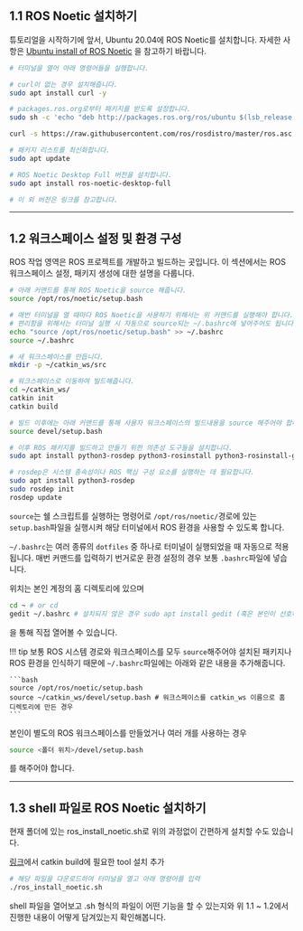 ## 1.1 ROS Noetic 설치하기

튜토리얼을 시작하기에 앞서, Ubuntu 20.04에 ROS Noetic를 설치합니다.
자세한 사항은 [Ubuntu install of ROS Noetic](http://wiki.ros.org/noetic/Installation/Ubuntu) 을 참고하기 바랍니다.

```bash
# 터미널을 열어 아래 명령어들을 실행합니다.

# curl이 없는 경우 설치해줍니다.
sudo apt install curl -y

# packages.ros.org로부터 패키지를 받도록 설정합니다.
sudo sh -c 'echo "deb http://packages.ros.org/ros/ubuntu $(lsb_release -sc) main" > /etc/apt/sources.list.d/ros-latest.list'

curl -s https://raw.githubusercontent.com/ros/rosdistro/master/ros.asc | sudo apt-key add -

# 패키지 리스트를 최신화합니다.
sudo apt update

# ROS Noetic Desktop Full 버전을 설치합니다.
sudo apt install ros-noetic-desktop-full

# 이 외 버전은 링크를 참고합니다.
```

---

## 1.2 워크스페이스 설정 및 환경 구성

ROS 작업 영역은 ROS 프로젝트를 개발하고 빌드하는 곳입니다. 이 섹션에서는 ROS 워크스페이스 설정, 패키지 생성에 대한 설명을 다룹니다.

```bash
# 아래 커맨드를 통해 ROS Noetic을 source 해줍니다.
source /opt/ros/noetic/setup.bash

# 매번 터미널을 열 때마다 ROS Noetic을 사용하기 위해서는 위 커맨드를 실행해야 합니다.
# 편리함을 위해서는 터미널 실행 시 자동으로 source되는 ~/.bashrc에 넣어주어도 됩니다.
echo "source /opt/ros/noetic/setup.bash" >> ~/.bashrc
source ~/.bashrc

# 새 워크스페이스를 만듭니다.
mkdir -p ~/catkin_ws/src

# 워크스페이스로 이동하여 빌드해줍니다.
cd ~/catkin_ws/
catkin init
catkin build

# 빌드 이후에는 아래 커맨드를 통해 사용자 워크스페이스의 빌드내용을 source 해주어야 합니다.
source devel/setup.bash

# 이후 ROS 패키지를 빌드하고 만들기 위한 의존성 도구들을 설치합니다.
sudo apt install python3-rosdep python3-rosinstall python3-rosinstall-generator python3-wstool build-essential python3-catkin-tools -y

# rosdep은 시스템 종속성이나 ROS 핵심 구성 요소를 실행하는 데 필요합니다.
sudo apt install python3-rosdep
sudo rosdep init
rosdep update
```

`source`는 쉘 스크립트를 실행하는 명령어로 `/opt/ros/noetic/`경로에 있는 `setup.bash`파일을 실행시켜 해당 터미널에서 ROS 환경을 사용할 수 있도록 합니다.

`~/.bashrc`는 여러 종류의 `dotfiles` 중 하나로 터미널이 실행되었을 때 자동으로 적용됩니다. 매번 커맨드를 입력하기 번거로운 환경 설정의 경우 보통 `.bashrc`파일에 넣습니다.

위치는 본인 계정의 홈 디렉토리에 있으며
```bash
cd ~ # or cd
gedit ~/.bashrc # 설치되지 않은 경우 sudo apt install gedit (혹은 본인이 선호하는 에디터로 열기)
```
을 통해 직접 열어볼 수 있습니다.

!!! tip
	보통 ROS 시스템 경로와 워크스페이스를 모두 `source`해주어야 설치된 패키지나 ROS 환경을 인식하기 때문에 `~/.bashrc`파일에는 아래와 같은 내용을 추가해줍니다.

	```bash
	source /opt/ros/noetic/setup.bash
	source ~/catkin_ws/devel/setup.bash # 워크스페이스를 catkin_ws 이름으로 홈 디렉토리에 만든 경우
	```

본인이 별도의 ROS 워크스페이스를 만들었거나 여러 개를 사용하는 경우
```bash
source <폴더 위치>/devel/setup.bash
```
를 해주어야 합니다.

---

## 1.3 shell 파일로 ROS Noetic 설치하기


현재 폴더에 있는 ros_install_noetic.sh로 위의 과정없이 간편하게 설치할 수도 있습니다.

[링크](https://github.com/qboticslabs/ros_install_noetic)에서 catkin build에 필요한 tool 설치 추가
```bash
# 해당 파일을 다운로드하여 터미널을 열고 아래 명령어를 입력
./ros_install_noetic.sh
```
shell 파일을 열어보고 .sh 형식의 파일이 어떤 기능을 할 수 있는지와 위 1.1 ~ 1.2에서 진행한 내용이 어떻게 담겨있는지 확인해봅니다.